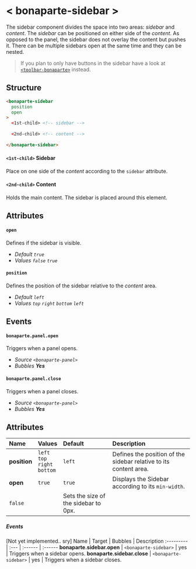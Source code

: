 # < bonaparte-sidebar >
The sidebar component divides the space into two areas: _sidebar_ and _content_. The *sidebar* can be positioned on either side of the *content*. 
As opposed to the panel, the sidebar does not overlay the content but pushes it. There can be multiple sidebars open at the same time and they can be nested.

> If you plan to only have buttons in the sidebar have a look at [`<toolbar-bonaparte>`](bonaparte-toolbar.html) instead.


## Structure
```html
<bonaparte-sidebar
  position
  open
>
  <1st-child> <!-- sidebar -->
  
  <2nd-child> <!-- content --> 
  
</bonaparte-sidebar>
```

#### `<1st-child>` Sidebar
Place on one side of the _content_ according to the `sidebar` attribute.

#### `<2nd-child>` Content
Holds the main content. The sidebar is placed around this element.

## Attributes

#### `open`
Defines if the sidebar is visible.<br>
- _Default `true`_<br>
- _Values `false` `true`_


#### `position`
Defines the position of the sidebar relative to the _content_ area.<br>
- _Default `left`_<br>
- _Values `top` `right` `bottom` `left`_

## Events

#### `bonaparte.panel.open`
Triggers when a panel opens.

- _Source `<bonaparte-panel>`_<br>
- _Bubbles __Yes___

#### `bonaparte.panel.close`
Triggers when a panel closes.<br>
- _Source `<bonaparte-panel>`_<br>
- _Bubbles __Yes___


## Attributes
Name | Values | Default | Description 
:--------- | :--- | :------ | :---------
__position__  |   `left`<br>`top`<br>`right`<br>`bottom` | `left` | Defines the position of the sidebar relative to its content area.
__open__ | `true` | `true` | Displays the Sidebar according to its `min-width`.
 | `false` | | Sets the size of the sidebar to 0px.




##### Events
[Not yet implemented.. sry]
Name | Target | Bubbles | Description 
:--------- | :--- | :------ | :------
__bonaparte.sidebar.open__ | `<bonaparte-sidebar>` | yes | Triggers when a sidebar opens.
__bonaparte.sidebar.close__ | `<bonaparte-sidebar>` | yes | Triggers when a sidebar closes.

